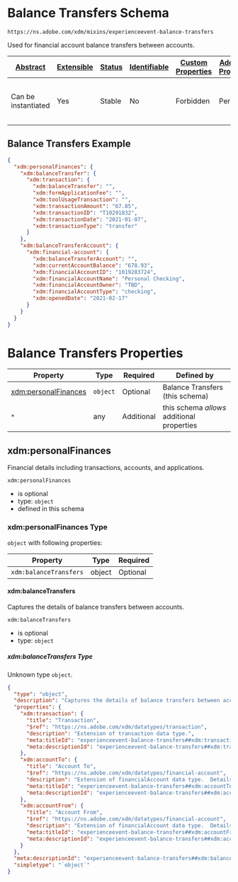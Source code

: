 
# Balance Transfers Schema

```
https://ns.adobe.com/xdm/mixins/experienceevent-balance-transfers
```

Used for financial account balance transfers between accounts.

| [Abstract](../../../../abstract.md) | [Extensible](../../../../extensions.md) | [Status](../../../../status.md) | [Identifiable](../../../../id.md) | [Custom Properties](../../../../extensions.md) | [Additional Properties](../../../../extensions.md) | Defined In |
|-------------------------------------|-----------------------------------------|---------------------------------|-----------------------------------|------------------------------------------------|----------------------------------------------------|------------|
| Can be instantiated | Yes | Stable | No | Forbidden | Permitted | [fieldgroups/experience-event/industry-verticals/experienceevent-balance-transfers.schema.json](fieldgroups/experience-event/industry-verticals/experienceevent-balance-transfers.schema.json) |

## Balance Transfers Example
```json
{
  "xdm:personalFinances": {
    "xdm:balanceTransfer": {
      "xdm:transaction": {
        "xdm:balanceTransfer": "",
        "xdm:formApplicationFee": "",
        "xdm:toolUsageTransaction": "",
        "xdm:transactionAmount": "67.85",
        "xdm:transactionID": "T10291832",
        "xdm:transactionDate": "2021-01-07",
        "xdm:transactionType": "transfer"
      }
    },
    "xdm:balanceTransferAccount": {
      "xdm:financial-account": {
        "xdm:balanceTransferAccount": "",
        "xdm:currentAccountBalance": "678.93",
        "xdm:financialAccountID": "1019283724",
        "xdm:financialAccountName": "Personal Checking",
        "xdm:financialAccountOwner": "TBD",
        "xdm:financialAccountType": "checking",
        "xdm:openedDate": "2021-02-17"
      }
    }
  }
}
```

# Balance Transfers Properties

| Property | Type | Required | Defined by |
|----------|------|----------|------------|
| [xdm:personalFinances](#xdmpersonalfinances) | `object` | Optional | Balance Transfers (this schema) |
| `*` | any | Additional | this schema *allows* additional properties |

## xdm:personalFinances

Financial details including transactions, accounts, and applications.

`xdm:personalFinances`
* is optional
* type: `object`
* defined in this schema

### xdm:personalFinances Type


`object` with following properties:


| Property | Type | Required |
|----------|------|----------|
| `xdm:balanceTransfers`| object | Optional |



#### xdm:balanceTransfers

Captures the details of balance transfers between accounts.

`xdm:balanceTransfers`
* is optional
* type: `object`

##### xdm:balanceTransfers Type

Unknown type `object`.

```json
{
  "type": "object",
  "description": "Captures the details of balance transfers between accounts.",
  "properties": {
    "xdm:transaction": {
      "title": "Transaction",
      "$ref": "https://ns.adobe.com/xdm/datatypes/transaction",
      "description": "Extension of transaction data type.",
      "meta:titleId": "experienceevent-balance-transfers##xdm:transaction##title##13771",
      "meta:descriptionId": "experienceevent-balance-transfers##xdm:transaction##description##51501"
    },
    "xdm:accountTo": {
      "title": "Account To",
      "$ref": "https://ns.adobe.com/xdm/datatypes/financial-account",
      "description": "Extension of financialAccount data type.  Details the account to which the balance is being transferred.",
      "meta:titleId": "experienceevent-balance-transfers##xdm:accountTo##title##78861",
      "meta:descriptionId": "experienceevent-balance-transfers##xdm:accountTo##description##19891"
    },
    "xdm:accountFrom": {
      "title": "Account From",
      "$ref": "https://ns.adobe.com/xdm/datatypes/financial-account",
      "description": "Extension of financialAccount data type.  Details the account fr which the balance is being transferred.",
      "meta:titleId": "experienceevent-balance-transfers##xdm:accountFrom##title##92831",
      "meta:descriptionId": "experienceevent-balance-transfers##xdm:accountFrom##description##25201"
    }
  },
  "meta:descriptionId": "experienceevent-balance-transfers##xdm:balanceTransfers##description##65361",
  "simpletype": "`object`"
}
```










